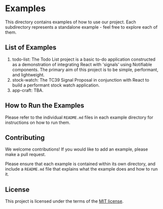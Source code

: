 # Examples

This directory contains examples of how to use our project. Each subdirectory represents a standalone example - feel free to explore each of them.

## List of Examples

1. todo-list: The Todo List project is a basic to-do application constructed as a demonstration of integrating React with 'signals' using Notifiable components. The primary aim of this project is to be simple, performant, and lightweight.
2. stock-watch: The TC39 Signal Proposal in conjunction with React to build a performant stock watch application.
3. app-craft: TBA.
   
## How to Run the Examples

Please refer to the individual `README.md` files in each example directory for instructions on how to run them.

## Contributing

We welcome contributions! If you would like to add an example, please make a pull request.

Please ensure that each example is contained within its own directory, and include a `README.md` file that explains what the example does and how to run it.

## License

This project is licensed under the terms of the [MIT license](../LICENSE).